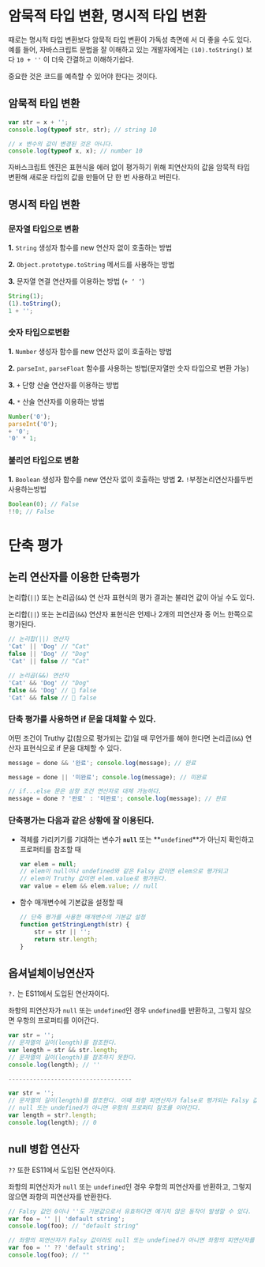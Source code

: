 # 암묵적 타입 변환, 명시적 타입 변환

때로는 명시적 타입 변환보다 암묵적 타입 변환이 가독성 측면에 서 더 좋을 수도 있다. 예를 들어, 자바스크립트 문법을 잘 이해하고 있는 개발자에게는 `(10).toString()` 보다 `10 + ''` 이 더욱 간결하고 이해하기쉽다.

중요한 것은 코드를 예측할 수 있어야 한다는 것이다.

## 암묵적 타입 변환

```jsx
var str = x + '';
console.log(typeof str, str); // string 10

// x 변수의 값이 변경된 것은 아니다. 
console.log(typeof x, x); // number 10
```

자바스크립트 엔진은 표현식을 에러 없이 평가하기 위해 피연산자의 값을 암묵적 타입 변환해 새로운 타입의 값을 만들어 단 한 번 사용하고 버린다.

## 명시적 타입 변환

### 문자열 타입으로 변환

**1.** `String` 생성자 함수를 new 연산자 없이 호출하는 방법

**2.** `Object.prototype.toString` 메서드를 사용하는 방법

**3.** 문자열 연결 연산자를 이용하는 방법 (`+ ‘ ‘`)

```jsx
String(1);
(1).toString();
1 + '';
```

### 숫자 타입으로변환

**1.** `Number` 생성자 함수를 new 연산자 없이 호출하는 방법

**2.** `parseInt`, `parseFloat` 함수를 사용하는 방법(문자열만 숫자 타입으로 변환 가능)

**3.** `+` 단항 산술 연산자를 이용하는 방법

**4.** `*` 산술 연산자를 이용하는 방법

```jsx
Number('0');
parseInt('0');
+ '0';
'0' * 1;
```

### 불리언 타입으로 변환

**1.** `Boolean` 생성자 함수를 new 연산자 없이 호출하는 방법
**2.** `!`부정논리연산자를두번사용하는방법

```jsx
Boolean(0); // False
!!0; // False
```

# 단축 평가

## 논리 연산자를 이용한 단축평가

논리합(`||`) 또는 논리곱(`&&`) 연 산자 표현식의 평가 결과는 불리언 값이 아닐 수도 있다. 

논리합(`||`) 또는 논리곱(`&&`) 연산자 표현식은 언제나 2개의 피연산자 중 어느 한쪽으로 평가된다.

```jsx
// 논리합(||) 연산자
'Cat' || 'Dog' // "Cat"
false || 'Dog' // "Dog" 
'Cat' || false // "Cat"

// 논리곱(&&) 연산자
'Cat' && 'Dog' // "Dog" 
false && 'Dog' // 􏰀 false 
'Cat' && false // 􏰀 false
```

### 단축 평가를 사용하면 if 문을 대체할 수 있다.

어떤 조건이 Truthy 값(참으로 평가되는 값)일 때 무언가를 해야 한다면 논리곱(`&&`) 연산자 표현식으로 if 문을 대체할 수 있다.

```jsx
message = done && '완료'; console.log(message); // 완료

message = done || '미완료'; console.log(message); // 미완료

// if...else 문은 삼항 조건 연산자로 대체 가능하다. 
message = done ? '완료' : '미완료'; console.log(message); // 완료
```

### 단축평가는 다음과 같은 상황에 잘 이용된다.

- 객체를 가리키기를 기대하는 변수가 **`null`** 또는 **`undefined`**가 아닌지 확인하고 프로퍼티를 참조할 때
    
    ```jsx
    var elem = null;
    // elem이 null이나 undefined와 같은 Falsy 값이면 elem으로 평가되고
    // elem이 Truthy 값이면 elem.value로 평가된다.
    var value = elem && elem.value; // null
    ```
    
- 함수 매개변수에 기본값을 설정할 때
    
    ```jsx
    // 단축 평가를 사용한 매개변수의 기본값 설정 
    function getStringLength(str) {
    	str = str || '';
    	return str.length;
    }
    ```
    

## 옵셔널체이닝연산자

`?.` 는 ES11에서 도입된 연산자이다. 

좌항의 피연산자가 `null` 또는 `undefined`인 경우 `undefined`를 반환하고, 그렇지 않으면 우항의 프로퍼티를 이어간다.

```jsx
var str = '';
// 문자열의 길이(length)를 참조한다.
var length = str && str.length;
// 문자열의 길이(length)를 참조하지 못한다. 
console.log(length); // ''

-----------------------------------

var str = '';
// 문자열의 길이(length)를 참조한다. 이때 좌항 피연산자가 false로 평가되는 Falsy 값이라도 
// null 또는 undefined가 아니면 우항의 프로퍼티 참조를 이어간다.
var length = str?.length;
console.log(length); // 0
```

## null 병합 연산자

`??` 또한 ES11에서 도입된 연산자이다.

좌항의 피연산자가 `null` 또는 `undefined`인 경우 우항의 피연산자를 반환하고, 그렇지 않으면 좌항의 피연산자를 반환한다.

```jsx
// Falsy 값인 0이나 ''도 기본값으로서 유효하다면 예기치 않은 동작이 발생할 수 있다.
var foo = '' || 'default string';
console.log(foo); // "default string"

// 좌항의 피연산자가 Falsy 값이라도 null 또는 undefined가 아니면 좌항의 피연산자를 반환한다. 
var foo = '' ?? 'default string';
console.log(foo); // ""
```